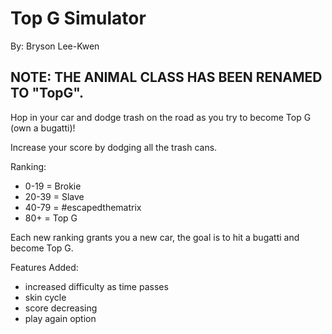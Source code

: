 # Top G Simulator

By: Bryson Lee-Kwen

## NOTE: THE ANIMAL CLASS HAS BEEN RENAMED TO "TopG".

Hop in your car and dodge trash on the road as you try to become Top G (own a bugatti)!

Increase your score by dodging all the trash cans.


Ranking:

- 0-19 = Brokie
- 20-39 = Slave
- 40-79 = #escapedthematrix
- 80+ = Top G


Each new ranking grants you a new car, the goal is to hit a bugatti and become Top G.


Features Added:
- increased difficulty as time passes
- skin cycle
- score decreasing
- play again option
